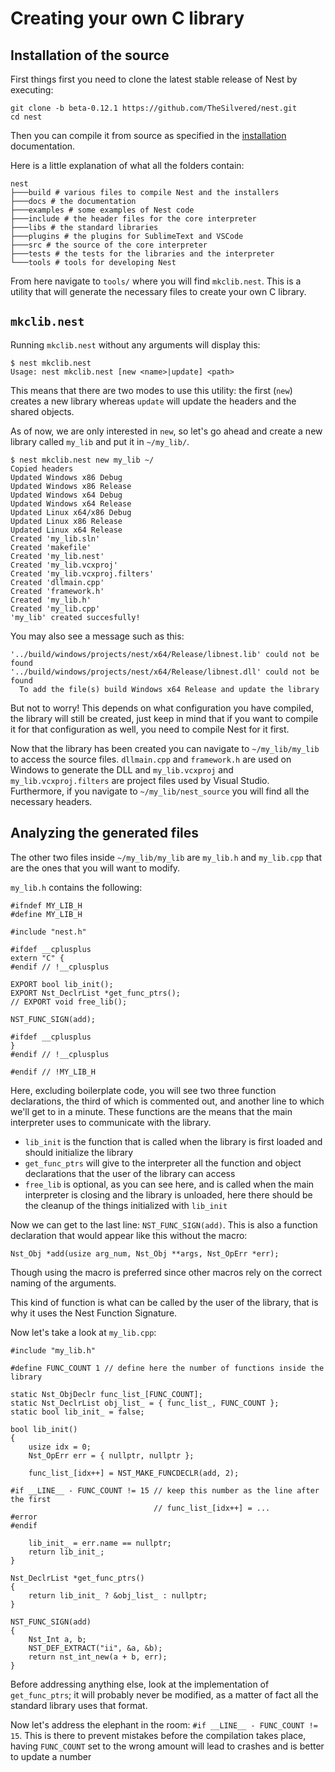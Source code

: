 # Creating your own C library

## Installation of the source

First things first you need to clone the latest stable release of Nest by
executing:

```text
git clone -b beta-0.12.1 https://github.com/TheSilvered/nest.git
cd nest
```

Then you can compile it from source as specified in the
[installation](../installation.md) documentation.

Here is a little explanation of what all the folders contain:

```text
nest
├───build # various files to compile Nest and the installers
├───docs # the documentation
├───examples # some examples of Nest code
├───include # the header files for the core interpreter
├───libs # the standard libraries
├───plugins # the plugins for SublimeText and VSCode
├───src # the source of the core interpreter
├───tests # the tests for the libraries and the interpreter
└───tools # tools for developing Nest
```

From here navigate to `tools/` where you will find `mkclib.nest`. This is a
utility that will generate the necessary files to create your own C library.

## `mkclib.nest`

Running `mkclib.nest` without any arguments will display this:

```text
$ nest mkclib.nest
Usage: nest mkclib.nest [new <name>|update] <path>
```

This means that there are two modes to use this utility: the first (`new`)
creates a new library whereas `update` will update the headers and the shared
objects.

As of now, we are only interested in `new`, so let's go ahead and create a new
library called `my_lib` and put it in `~/my_lib/`.

```text
$ nest mkclib.nest new my_lib ~/
Copied headers
Updated Windows x86 Debug
Updated Windows x86 Release
Updated Windows x64 Debug
Updated Windows x64 Release
Updated Linux x64/x86 Debug
Updated Linux x86 Release
Updated Linux x64 Release
Created 'my_lib.sln'
Created 'makefile'
Created 'my_lib.nest'
Created 'my_lib.vcxproj'
Created 'my_lib.vcxproj.filters'
Created 'dllmain.cpp'
Created 'framework.h'
Created 'my_lib.h'
Created 'my_lib.cpp'
'my_lib' created succesfully!
```

You may also see a message such as this:

```text
'../build/windows/projects/nest/x64/Release/libnest.lib' could not be found
'../build/windows/projects/nest/x64/Release/libnest.dll' could not be found
  To add the file(s) build Windows x64 Release and update the library
```

But not to worry! This depends on what configuration you have compiled, the
library will still be created, just keep in mind that if you want to compile it
for that configuration as well, you need to compile Nest for it first.

Now that the library has been created you can navigate to `~/my_lib/my_lib`
to access the source files. `dllmain.cpp` and `framework.h` are used on Windows
to generate the DLL and `my_lib.vcxproj` and `my_lib.vcxproj.filters` are
project files used by Visual Studio.  
Furthermore, if you navigate to `~/my_lib/nest_source` you will find all the
necessary headers.

## Analyzing the generated files

The other two files inside `~/my_lib/my_lib` are `my_lib.h` and `my_lib.cpp`
that are the ones that you will want to modify.

`my_lib.h` contains the following:

```better-c
#ifndef MY_LIB_H
#define MY_LIB_H

#include "nest.h"

#ifdef __cplusplus
extern "C" {
#endif // !__cplusplus

EXPORT bool lib_init();
EXPORT Nst_DeclrList *get_func_ptrs();
// EXPORT void free_lib();

NST_FUNC_SIGN(add);

#ifdef __cplusplus
}
#endif // !__cplusplus

#endif // !MY_LIB_H
```

Here, excluding boilerplate code, you will see two three function declarations,
the third of which is commented out, and another line to which we'll get to in
a minute. These functions are the means that the main interpreter uses to
communicate with the library.

- `lib_init` is the function that is called when the library is first loaded and
  should initialize the library
- `get_func_ptrs` will give to the interpreter all the function and object
  declarations that the user of the library can access
- `free_lib` is optional, as you can see here, and is called when the main
  interpreter is closing and the library is unloaded, here there should be the
  cleanup of the things initialized with `lib_init`

Now we can get to the last line: `NST_FUNC_SIGN(add)`. This is also a function
declaration that would appear like this without the macro:

```better-c
Nst_Obj *add(usize arg_num, Nst_Obj **args, Nst_OpErr *err);
```

Though using the macro is preferred since other macros rely on the correct
naming of the arguments.

This kind of function is what can be called by the user of the library, that is
why it uses the Nest Function Signature.

Now let's take a look at `my_lib.cpp`:

```better-c
#include "my_lib.h"

#define FUNC_COUNT 1 // define here the number of functions inside the library

static Nst_ObjDeclr func_list_[FUNC_COUNT];
static Nst_DeclrList obj_list_ = { func_list_, FUNC_COUNT };
static bool lib_init_ = false;

bool lib_init()
{
    usize idx = 0;
    Nst_OpErr err = { nullptr, nullptr };

    func_list_[idx++] = NST_MAKE_FUNCDECLR(add, 2);

#if __LINE__ - FUNC_COUNT != 15 // keep this number as the line after the first
                                // func_list_[idx++] = ...
#error
#endif

    lib_init_ = err.name == nullptr;
    return lib_init_;
}

Nst_DeclrList *get_func_ptrs()
{
    return lib_init_ ? &obj_list_ : nullptr;
}

NST_FUNC_SIGN(add)
{
    Nst_Int a, b;
    NST_DEF_EXTRACT("ii", &a, &b);
    return nst_int_new(a + b, err);
}
```

Before addressing anything else, look at the implementation of `get_func_ptrs`;
it will probably never be modified, as a matter of fact all the standard library
uses that format.

Now let's address the elephant in the room: `#if __LINE__ - FUNC_COUNT != 15`.
This is there to prevent mistakes before the compilation takes place, having
`FUNC_COUNT` set to the wrong amount will lead to crashes and is better to
update a number
